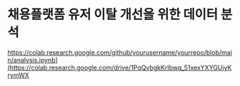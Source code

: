 # 채용플랫폼 유저 이탈 개선을 위한 데이터 분석

https://colab.research.google.com/github/yourusername/yourrepo/blob/main/analysis.ipynb](https://colab.research.google.com/drive/1PqQvbgkKrIbwq_51xexYXYGUjyKrymWX

